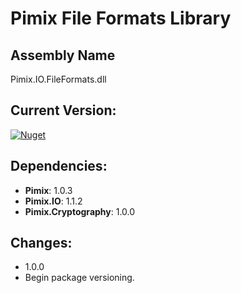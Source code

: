 Pimix File Formats Library
===

Assembly Name
---
Pimix.IO.FileFormats.dll

Current Version:
---
[![Nuget](https://img.shields.io/nuget/v/Pimix.IO.FileFormats.svg)](http://nuget.org/packages/Pimix.IO.FileFormats)

Dependencies:
---
 - **Pimix**: 1.0.3
 - **Pimix.IO**: 1.1.2
 - **Pimix.Cryptography**: 1.0.0

Changes:
---
 - 1.0.0
  - Begin package versioning.
